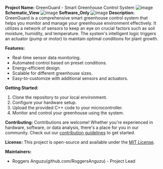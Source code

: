 **Project Name:** GreenGuard - Smart Greenhouse Control System
![image](https://github.com/RoggersAnguzu/Smart-GreenHouse-Control-System/assets/141458053/0d1f234c-0a9b-48da-8004-9c3ceaecb84d)
**Schematic_View**
![image](https://github.com/RoggersAnguzu/Smart-GreenHouse-Control-System/assets/141458053/454b26d9-286b-42d2-aa02-29698d5820a1)
**Software_Only**
![image](https://github.com/RoggersAnguzu/Smart-GreenHouse-Control-System/assets/141458053/bef43415-2a36-4738-bb0c-68bc31e2da60)
**Description:**
GreenGuard is a comprehensive smart greenhouse control system that helps you monitor and manage your greenhouse environment effectively. It utilizes a network of sensors to keep an eye on crucial factors such as soil moisture, humidity, and temperature. The system's intelligent logic triggers an actuator (pump or motor) to maintain optimal conditions for plant growth.

**Features:**
- Real-time sensor data monitoring.
- Automated control based on preset conditions.
- Energy-efficient design.
- Scalable for different greenhouse sizes.
- Easy-to-customize with additional sensors and actuators.

**Getting Started:**
1. Clone the repository to your local environment.
2. Configure your hardware setup.
3. Upload the provided C++ code to your microcontroller.
4. Monitor and control your greenhouse using the system.

**Contributing:**
Contributions are welcome! Whether you're experienced in hardware, software, or data analysis, there's a place for you in our community. Check out our [contribution guidelines](link-to-contributing.md) to get started.

**License:**
This project is open-source and available under the [MIT License](https://opensource.org/license/mit/).

**Maintainers:**
- Roggers Anguzu(github.com/RoggersAnguzu) - Project Lead
  
